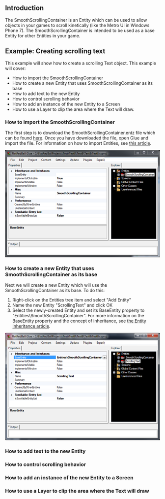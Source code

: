## Introduction

The SmoothScrollingContainer is an Entity which can be used to allow objects in your games to scroll kinetically (like the Metro UI in Windows Phone 7). The SmoothScrollingContainer is intended to be used as a base Entity for other Entities in your game.

## Example: Creating scrolling text

This example will show how to create a scrolling Text object. This example will cover:

-   How to import the SmoothScrollingContainer
-   How to create a new Entity that uses SmoothScrollingContainer as its base
-   How to add text to the new Entity
-   How to control scrolling behavior
-   How to add an instance of the new Entity to a Screen
-   How to use a Layer to clip the area where the Text will draw.

### How to import the SmoothScrollingContainer

The first step is to download the SmoothScrollingContainer.entz file which can be found [here](http://www.gluevault.com/entity/42-smooth-scrolling-container). Once you have downloaded the file, open Glue and import the file. For information on how to import Entities, see [this article](/frb/docs/index.php?title=Glue:Reference:Entities:Import_Entity.md "Glue:Reference:Entities:Import Entity").

![SmoothScrollingInWiki.PNG](/media/migrated_media-SmoothScrollingInWiki.PNG)

### How to create a new Entity that uses SmoothScrollingContainer as its base

Next we will create a new Entity which will use the SmoothScrollingContainer as its base. To do this:

1.  Right-click on the Entities tree item and select "Add Entity"
2.  Name the new Entity "ScrollingText" and click OK
3.  Select the newly-created Entity and set its BaseEntity property to "Entities\SmoothScrollingContainer". For more information on the BaseEntity property and the concept of inheritance, see [the Entity Inheritance article](/frb/docs/index.php?title=Glue:Tutorials:Entity_Inheritance.md "Glue:Tutorials:Entity Inheritance").

![SmoothScrollingAsBase.PNG](/media/migrated_media-SmoothScrollingAsBase.PNG)

### How to add text to the new Entity

### How to control scrolling behavior

### How to add an instance of the new Entity to a Screen

### How to use a Layer to clip the area where the Text will draw
